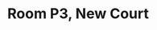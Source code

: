 ---
basin: En-Suite
cudn: true
floor: First
grade: 8
images:
- /room_database/images/nc/nc_p3_1.jpg
- /room_database/images/nc/nc_p3_3.jpg
- /room_database/images/nc/nc_p3_2.jpg
living_room: 'Yes'
location: New Court
name: P3
network: Wired and Wireless
title: Room P3, New Court
---